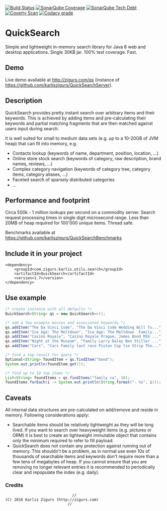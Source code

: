 [![Build Status](https://travis-ci.org/karliszigurs/QuickSearch.svg?branch=master)](https://travis-ci.org/karliszigurs/QuickSearch) [![SonarQube Coverage](https://img.shields.io/sonar/http/sonarqube.com/com.zigurs.karlis.utils.search:quicksearch/coverage.svg)](https://sonarqube.com/dashboard/index?id=com.zigurs.karlis.utils.search%3Aquicksearch) [![SonarQube Tech Debt](https://img.shields.io/sonar/http/sonarqube.com/com.zigurs.karlis.utils.search:quicksearch/tech_debt.svg)](https://sonarqube.com/dashboard/index?id=com.zigurs.karlis.utils.search%3Aquicksearch) [![Coverty Scan](https://scan.coverity.com/projects/10587/badge.svg)](https://scan.coverity.com/projects/karliszigurs-quicksearch) [![Codacy grade](https://img.shields.io/codacy/grade/c0340f5e099740d4b27c830c282d073e.svg)](https://www.codacy.com/app/homolupus/QuickSearch/dashboard)
# QuickSearch

Simple and lightweight in-memory search library for Java 8 web and desktop applications. Single 30KB jar. 100% test coverage. Fast.

## Demo

Live demo available at http://zigurs.com/qs (instance of https://github.com/karliszigurs/QuickSearchServer).

## Description

QuickSearch provides pretty instant search over arbitrary items and their keywords.
This is achieved by adding items and pre-calculating their keywords and partial matching
fragments that are then matched against users input during search.

It is well suited for small to medium data sets (e.g. up to a 10-20GB of JVM heap) that can fit into memory, e.g.

  * Contacts lookup (keywords of name, department, position, location, ...)
  * Online store stock search (keywords of category, raw description, brand names, reviews, ...)
  * Complex category navigation (keywords of category tree, category items, category aliases, ...)
  * Faceted search of sparsely distributed categories
  * ...

## Performance and footprint

Circa 500k - 1 million lookups per second on a commodity server. Search request processing times
in single digit microsecond range. Less than 20MB of heap required for 100'000 unique items. Thread safe.

Benchmarks available at https://github.com/karliszigurs/QuickSearchBenchmarks

## Include it in your project

```Maven
<dependency>
    <groupId>com.zigurs.karlis.utils.search</groupId>
    <artifactId>QuickSearch</artifactId>
    <version>1.7</version>
</dependency>
```

## Use example

```Java
/* create instance with all defaults */
QuickSearch<String> qs = new QuickSearch<>();

/* add a few example movies and associated keywords */
qs.addItem("The Da Vinci Code", "The Da Vinci Code Wedding Will Tu...");
qs.addItem("Ice Age: The Meltdown", "Ice Age: The Meltdown  Family...");
qs.addItem("Casino Royale", "Casino Royale Prague, James Bond MI6 ...");
qs.addItem("Night at the Museum", "Family Larry Daley Ben Stiller ...");
qs.addItem("Cars", "Cars Family last race Piston Cup tie Strip The...");

/* find a top result for query */
Optional<String> foundItem = qs.findItem("bond");
System.out.println(foundItem.get());

/* find up to 10 top items */
List<String> foundItems = qs.findItems("family ca", 10);
foundItems.forEach(i -> System.out.println(String.format("- %s", i)));
```

## Caveats

All internal data structures are pre-calculated on add/remove and reside in memory. Following considerations apply:

  * Searchable items should be relatively lightweight as they will be long lived.
    If you want to search over heavyweight items (e.g. pictures or ORM) it is best
    to create an lightweight immutable object that contains only the minimum required to refer to fill payload.
  * QuickSearch does not contain any protection against running out of memory. This shouldn't be a problem,
    as in normal use even 10s of thousands of searchable items and keywords don't require more than a few
    tens of megabytes of heap. If you cannot ensure that you are removing no longer relevant entries it is
    recommended to periodically clear and repopulate the index (e.g. daily).

### Credits

```
                              //
(C) 2016 Karlis Zigurs (http://zigurs.com)
                            //
```
